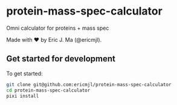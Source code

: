 # protein-mass-spec-calculator

Omni calculator for proteins + mass spec

Made with ❤️ by Eric J. Ma (@ericmjl).

## Get started for development

To get started:

```bash
git clone git@github.com:ericmjl/protein-mass-spec-calculator
cd protein-mass-spec-calculator
pixi install
```
